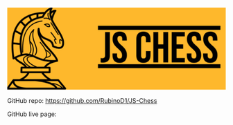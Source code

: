 ![Chess app banner](/assets/images/JS%20Chess%20banner.png)

GitHub repo: https://github.com/RubinoD1/JS-Chess

GitHub live page: 




